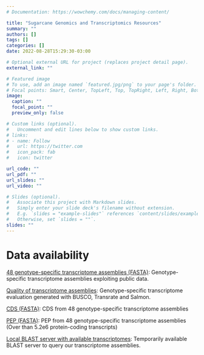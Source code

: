 ```yaml
---
# Documentation: https://wowchemy.com/docs/managing-content/

title: "Sugarcane Genomics and Transcriptomics Resources"
summary: ""
authors: []
tags: []
categories: []
date: 2022-08-28T15:29:30-03:00

# Optional external URL for project (replaces project detail page).
external_link: ""

# Featured image
# To use, add an image named `featured.jpg/png` to your page's folder.
# Focal points: Smart, Center, TopLeft, Top, TopRight, Left, Right, BottomLeft, Bottom, BottomRight.
image:
  caption: ""
  focal_point: ""
  preview_only: false

# Custom links (optional).
#   Uncomment and edit lines below to show custom links.
# links:
# - name: Follow
#   url: https://twitter.com
#   icon_pack: fab
#   icon: twitter

url_code: ""
url_pdf: ""
url_slides: ""
url_video: ""

# Slides (optional).
#   Associate this project with Markdown slides.
#   Simply enter your slide deck's filename without extension.
#   E.g. `slides = "example-slides"` references `content/slides/example-slides.md`.
#   Otherwise, set `slides = ""`.
slides: ""
---
```

# Data availability

[48 genotype-specific transcriptome assemblies (FASTA)](https://figshare.com/articles/dataset/Genotype_specific_transcriptome_assemblies_-_Fasta_files/18623039): Genotype-specific transcriptome assemblies exploiting public data.

[Quality of transcriptome assemblies](https://figshare.com/articles/dataset/Genotype_specific_transcriptome_assemblies_-_Evaluation_metrics/18623321): Genotype-specific transcriptome evaluation generated with BUSCO, Transrate and Salmon.

[CDS (FASTA)](https://figshare.com/articles/dataset/Genotype_specific_CDS_-_Fasta_files/19426715): CDS from 48 genotype-specific transcriptome assemblies

[PEP (FASTA)](https://figshare.com/articles/dataset/Genotype_specific_PEP_-_Fasta_files/19426721): PEP from 48 genotype-specific transcriptome assemblies (Over than 5.2e6 protein-coding transcripts)

[Local BLAST server with available transcriptomes](http://200.144.245.42:4567): Temporarily available BLAST server to query our transcriptome assemblies. 
